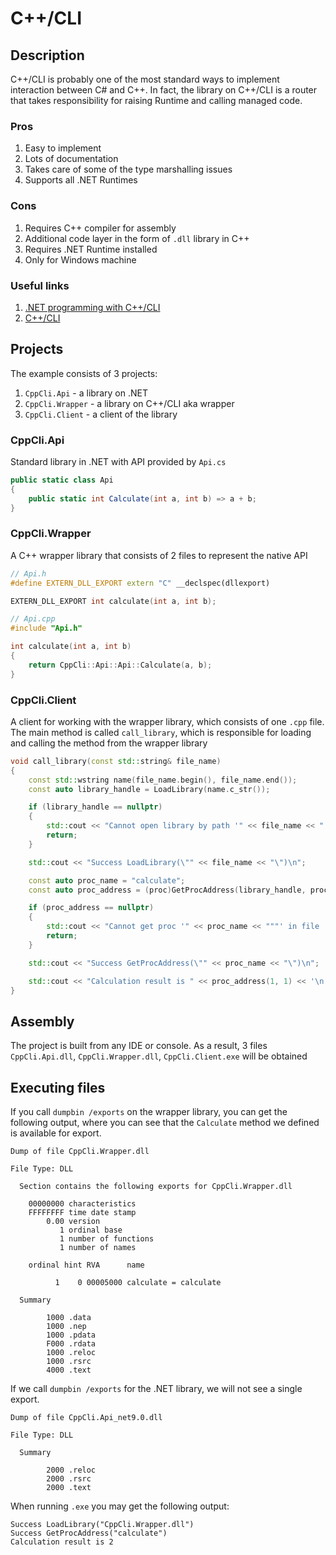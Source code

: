 # C++/CLI

## Description

C++/CLI is probably one of the most standard ways to implement interaction between C# and C++. In fact, the library on
C++/CLI is a router that takes responsibility for raising Runtime and calling managed code.

### Pros

1. Easy to implement
2. Lots of documentation
3. Takes care of some of the type marshalling issues
4. Supports all .NET Runtimes

### Cons

1. Requires C++ compiler for assembly
2. Additional code layer in the form of `.dll` library in C++
3. Requires .NET Runtime installed
4. Only for Windows machine

### Useful links

1. [.NET programming with C++/CLI](https://learn.microsoft.com/en-us/cpp/dotnet/dotnet-programming-with-cpp-cli-visual-cpp?view=msvc-170)
2. [C++/CLI](https://en.wikipedia.org/wiki/C%2B%2B/CLI)

## Projects

The example consists of 3 projects:

1. `CppCli.Api` - a library on .NET
2. `CppCli.Wrapper` - a library on C++/CLI aka wrapper
3. `CppCli.Client` - a client of the library

### CppCli.Api

Standard library in .NET with API provided by `Api.cs`

```csharp
public static class Api
{
    public static int Calculate(int a, int b) => a + b;
}
```

### CppCli.Wrapper

A C++ wrapper library that consists of 2 files to represent the native API

```c++
// Api.h
#define EXTERN_DLL_EXPORT extern "C" __declspec(dllexport)

EXTERN_DLL_EXPORT int calculate(int a, int b);

// Api.cpp
#include "Api.h"

int calculate(int a, int b)
{
    return CppCli::Api::Api::Calculate(a, b);
}
```

### CppCli.Client

A client for working with the wrapper library, which consists of one `.cpp` file.
The main method is called `call_library`, which is responsible for loading and calling the method from the wrapper library

```c++
void call_library(const std::string& file_name)
{
    const std::wstring name(file_name.begin(), file_name.end());
    const auto library_handle = LoadLibrary(name.c_str());

    if (library_handle == nullptr)
    {
        std::cout << "Cannot open library by path '" << file_name << "'\n";
        return;
    }

    std::cout << "Success LoadLibrary(\"" << file_name << "\")\n";

    const auto proc_name = "calculate";
    const auto proc_address = (proc)GetProcAddress(library_handle, proc_name);

    if (proc_address == nullptr)
    {
        std::cout << "Cannot get proc '" << proc_name << """' in file '" << file_name << "'\n";
        return;
    }

    std::cout << "Success GetProcAddress(\"" << proc_name << "\")\n";

    std::cout << "Calculation result is " << proc_address(1, 1) << '\n';
}
```

## Assembly

The project is built from any IDE or console.
As a result, 3 files `CppCli.Api.dll`, `CppCli.Wrapper.dll`, `CppCli.Client.exe` will be obtained

## Executing files

If you call `dumpbin /exports` on the wrapper library, you can get the following output, where you can see that the
`Calculate` method we defined is available for export.

```dumpbin
Dump of file CppCli.Wrapper.dll

File Type: DLL

  Section contains the following exports for CppCli.Wrapper.dll

    00000000 characteristics
    FFFFFFFF time date stamp
        0.00 version
           1 ordinal base
           1 number of functions
           1 number of names

    ordinal hint RVA      name

          1    0 00005000 calculate = calculate

  Summary

        1000 .data
        1000 .nep
        1000 .pdata
        F000 .rdata
        1000 .reloc
        1000 .rsrc
        4000 .text
```

If we call `dumpbin /exports` for the .NET library, we will not see a single export.

```dumpbin
Dump of file CppCli.Api_net9.0.dll

File Type: DLL

  Summary

        2000 .reloc
        2000 .rsrc
        2000 .text
```

When running `.exe` you may get the following output:

```console
Success LoadLibrary("CppCli.Wrapper.dll")
Success GetProcAddress("calculate")
Calculation result is 2
```
